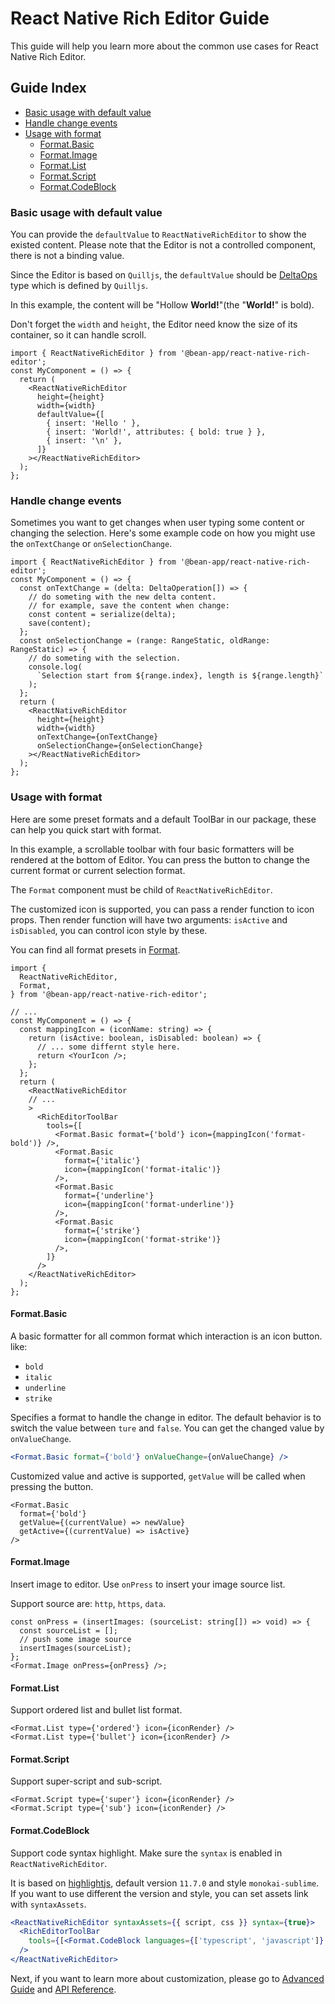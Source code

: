 # React Native Rich Editor Guide

This guide will help you learn more about the common use cases for React Native Rich Editor.

## Guide Index

- [Basic usage with default value](Guide.md#basic-usage-with-default-value)
- [Handle change events](Guide.md#handle-change-events)
- [Usage with format](Guide.md#handle-change-events)
  - [Format.Basic](Guide.md#formatbasic)
  - [Format.Image](Guide.md#formatimage)
  - [Format.List](Guide.md#formatlist)
  - [Format.Script](Guide.md#formatscript)
  - [Format.CodeBlock](Guide.md#formatcodeblock)

### Basic usage with default value

You can provide the `defaultValue` to `ReactNativeRichEditor` to show the existed content.
Please note that the Editor is not a controlled component, there is not a binding value.

Since the Editor is based on `Quilljs`, the `defaultValue` should be [DeltaOps](https://quilljs.com/docs/delta/) type which is defined by `Quilljs`.

In this example, the content will be "Hollow **World!**"(the "**World!**" is bold).

Don't forget the `width` and `height`, the Editor need know the size of its container, so it can handle scroll.

```tsx
import { ReactNativeRichEditor } from '@bean-app/react-native-rich-editor';
const MyComponent = () => {
  return (
    <ReactNativeRichEditor
      height={height}
      width={width}
      defaultValue={[
        { insert: 'Hello ' },
        { insert: 'World!', attributes: { bold: true } },
        { insert: '\n' },
      ]}
    ></ReactNativeRichEditor>
  );
};
```

### Handle change events

Sometimes you want to get changes when user typing some content or changing the selection.
Here's some example code on how you might use the `onTextChange` or `onSelectionChange`.

```tsx
import { ReactNativeRichEditor } from '@bean-app/react-native-rich-editor';
const MyComponent = () => {
  const onTextChange = (delta: DeltaOperation[]) => {
    // do someting with the new delta content.
    // for example, save the content when change:
    const content = serialize(delta);
    save(content);
  };
  const onSelectionChange = (range: RangeStatic, oldRange: RangeStatic) => {
    // do someting with the selection.
    console.log(
      `Selection start from ${range.index}, length is ${range.length}`
    );
  };
  return (
    <ReactNativeRichEditor
      height={height}
      width={width}
      onTextChange={onTextChange}
      onSelectionChange={onSelectionChange}
    ></ReactNativeRichEditor>
  );
};
```

### Usage with format

Here are some preset formats and a default ToolBar in our package, these can help you quick start with format.

In this example, a scrollable toolbar with four basic formatters will be rendered at the bottom of Editor.
You can press the button to change the current format or current selection format.

The `Format` component must be child of `ReactNativeRichEditor`.

The customized icon is supported, you can pass a render function to icon props.
Then render function will have two arguments: `isActive` and `isDisabled`, you can control icon style by these.

You can find all format presets in [Format](../src/react-native/components/format/index.ts).

```tsx
import {
  ReactNativeRichEditor,
  Format,
} from '@bean-app/react-native-rich-editor';

// ...
const MyComponent = () => {
  const mappingIcon = (iconName: string) => {
    return (isActive: boolean, isDisabled: boolean) => {
      // ... some differnt style here.
      return <YourIcon />;
    };
  };
  return (
    <ReactNativeRichEditor
    // ...
    >
      <RichEditorToolBar
        tools={[
          <Format.Basic format={'bold'} icon={mappingIcon('format-bold')} />,
          <Format.Basic
            format={'italic'}
            icon={mappingIcon('format-italic')}
          />,
          <Format.Basic
            format={'underline'}
            icon={mappingIcon('format-underline')}
          />,
          <Format.Basic
            format={'strike'}
            icon={mappingIcon('format-strike')}
          />,
        ]}
      />
    </ReactNativeRichEditor>
  );
};
```

#### Format.Basic

A basic formatter for all common format which interaction is an icon button.
like:

- `bold`
- `italic`
- `underline`
- `strike`

Specifies a format to handle the change in editor.
The default behavior is to switch the value between `ture` and `false`.
You can get the changed value by `onValueChange`.

```jsx
<Format.Basic format={'bold'} onValueChange={onValueChange} />
```

Customized value and active is supported, `getValue` will be called when pressing the button.

```tsx
<Format.Basic
  format={'bold'}
  getValue={(currentValue) => newValue}
  getActive={(currentValue) => isActive}
/>
```

#### Format.Image

Insert image to editor. Use `onPress` to insert your image source list.

Support source are: `http`, `https`, `data`.

```tsx
const onPress = (insertImages: (sourceList: string[]) => void) => {
  const sourceList = [];
  // push some image source
  insertImages(sourceList);
};
<Format.Image onPress={onPress} />;
```

#### Format.List

Support ordered list and bullet list format.

```tsx
<Format.List type={'ordered'} icon={iconRender} />
<Format.List type={'bullet'} icon={iconRender} />
```

#### Format.Script

Support super-script and sub-script.

```tsx
<Format.Script type={'super'} icon={iconRender} />
<Format.Script type={'sub'} icon={iconRender} />
```

#### Format.CodeBlock

Support code syntax highlight. Make sure the `syntax` is enabled in `ReactNativeRichEditor`.

It is based on [highlightjs](https://highlightjs.org/), default version `11.7.0` and style `monokai-sublime`.
If you want to use different the version and style, you can set assets link with `syntaxAssets`.

```jsx
<ReactNativeRichEditor syntaxAssets={{ script, css }} syntax={true}>
  <RichEditorToolBar
    tools={[<Format.CodeBlock languages={['typescript', 'javascript']} />]}
  />
</ReactNativeRichEditor>
```

Next, if you want to learn more about customization, please go to [Advanced Guide](./Advanced-Guide.md) and [API Reference](./API-Reference.md).
